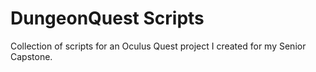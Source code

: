 # DungeonQuest Scripts

Collection of scripts for an Oculus Quest project I created for my Senior Capstone.
